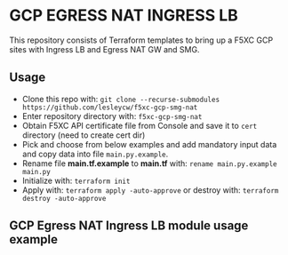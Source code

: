 # GCP EGRESS NAT INGRESS LB

This repository consists of Terraform templates to bring up a F5XC GCP sites with Ingress LB and Egress NAT GW and SMG.

## Usage

- Clone this repo with: `git clone --recurse-submodules https://github.com/lesleycw/f5xc-gcp-smg-nat`
- Enter repository directory with: `f5xc-gcp-smg-nat`
- Obtain F5XC API certificate file from Console and save it to `cert` directory (need to create cert dir)
- Pick and choose from below examples and add mandatory input data and copy data into file `main.py.example`.
- Rename file __main.tf.example__ to __main.tf__ with: `rename main.py.example main.py`
- Initialize with: `terraform init`
- Apply with: `terraform apply -auto-approve` or destroy with: `terraform destroy -auto-approve`

## GCP Egress NAT Ingress LB module usage example

````hcl
````

